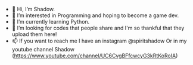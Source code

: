 - 👋 Hi, I’m Shadow.
- 👀 I’m interested in Programming and hoping to become a game dev.
- 🌱 I’m currently learning Python.
- 💞️ I’m looking for codes that people share and I'm so thankful that they upload them here!
- 📫 If you want to reach me I have an instagram @spiritshadow
     Or in my youtube channel Shadow (https://www.youtube.com/channel/UC6CvgBFfcwcyG3kRtKoRoIA)
